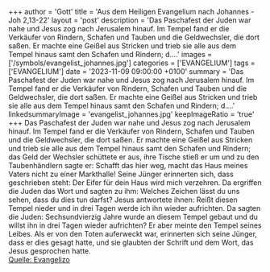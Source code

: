+++
author = 'Gott'
title = 'Aus dem Heiligen Evangelium nach Johannes - Joh 2,13-22'
layout = 'post'
description = 'Das Paschafest der Juden war nahe und Jesus zog nach Jerusalem hinauf. Im Tempel fand er die Verkäufer von Rindern, Schafen und Tauben und die Geldwechsler, die dort saßen. Er machte eine Geißel aus Stricken und trieb sie alle aus dem Tempel hinaus samt den Schafen und Rindern; d....'
images = ['/symbols/evangelist_johannes.jpg']
categories = ['EVANGELIUM']
tags = ['EVANGELIUM']
date = '2023-11-09 09:00:00 +0100'
summary = 'Das Paschafest der Juden war nahe und Jesus zog nach Jerusalem hinauf. Im Tempel fand er die Verkäufer von Rindern, Schafen und Tauben und die Geldwechsler, die dort saßen. Er machte eine Geißel aus Stricken und trieb sie alle aus dem Tempel hinaus samt den Schafen und Rindern; d....'
linkedsummaryImage = 'evangelist_johannes.jpg'
keepImageRatio = 'true'
+++
Das Paschafest der Juden war nahe und Jesus zog nach Jerusalem hinauf.
Im Tempel fand er die Verkäufer von Rindern, Schafen und Tauben und die Geldwechsler, die dort saßen.
Er machte eine Geißel aus Stricken und trieb sie alle aus dem Tempel hinaus samt den Schafen und Rindern; das Geld der Wechsler schüttete er aus, ihre Tische stieß er um
und zu den Taubenhändlern sagte er: Schafft das hier weg, macht das Haus meines Vaters nicht zu einer Markthalle!
Seine Jünger erinnerten sich, dass geschrieben steht: Der Eifer für dein Haus wird mich verzehren.<!--more-->
Da ergriffen die Juden das Wort und sagten zu ihm: Welches Zeichen lässt du uns sehen, dass du dies tun darfst?
Jesus antwortete ihnen: Reißt diesen Tempel nieder und in drei Tagen werde ich ihn wieder aufrichten.
Da sagten die Juden: Sechsundvierzig Jahre wurde an diesem Tempel gebaut und du willst ihn in drei Tagen wieder aufrichten?
Er aber meinte den Tempel seines Leibes.
Als er von den Toten auferweckt war, erinnerten sich seine Jünger, dass er dies gesagt hatte, und sie glaubten der Schrift und dem Wort, das Jesus gesprochen hatte.<br> [Quelle: Evangelizo](https://evangeliumtagfuertag.org/DE/gospel)